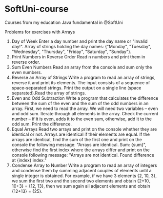 # SoftUni-course
Courses from my education Java fundamental  in @SoftUni

Problems for exercises with Arrays
1.	Day of Week
Enter a day number and print the day name  or "Invalid day!".
Array of strings holding the day names: {"Monday", "Tuesday", "Wednesday", "Thursday", "Friday", "Saturday", "Sunday"}.
2.	Print Numbers in Reverse Order
Read n numbers and print them in reverse order.
3.	Sum Even Numbers
Read an array from the console and sum only the even numbers.
4.	Reverse an Array of Strings
Write a program to read an array of strings, reverse it and print its elements. The input consists of a sequence of space-separated strings. Print the output on a single line (space separated).Read the array of strings.
5.	Even and Odd Subtraction
Write a program that calculates the difference between the sum of the even and the sum of the odd numbers in an array. First, we need to read the array. We will need two variables – even and odd sum. Iterate through all elements in the array. Check the current number – if it is even, adds it to the even sum, otherwise, add it to the odd sum. Print the difference.
6.	Equal Arrays
Read two arrays and print on the console whether they are identical or not. Arrays are identical if their elements are equal. If the arrays are identical, find the sum of the first one and print on the console the following message: "Arrays are identical. Sum: {sum}", otherwise find the first index where the arrays differ and print on the console following message: "Arrays are not identical. Found difference at {index} index."
7.	Condense Array to Number
Write a program to read an array of integers and condense them by summing adjacent couples of elements until a single integer is obtained. For example, if we have 3 elements {2, 10, 3}, we sum the first two and the second two elements and obtain {2+10, 10+3} = {12, 13}, then we sum again all adjacent elements and obtain {12+13} = {25}.










